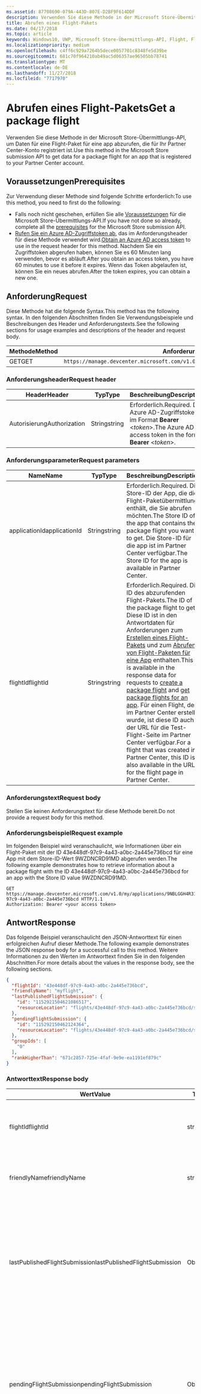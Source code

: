 ```yaml
---
ms.assetid: 87708690-079A-443D-807E-D2BF9F614DDF
description: Verwenden Sie diese Methode in der Microsoft Store-Übermittlungs-API, um Daten für eine Flight-Paket für eine app abzurufen, die für Ihr Partner Center-Konto registriert ist.
title: Abrufen eines Flight-Pakets
ms.date: 04/17/2018
ms.topic: article
keywords: Windows10, UWP, Microsoft Store-Übermittlungs-API, Flight, Flight-Pakete
ms.localizationpriority: medium
ms.openlocfilehash: c4ff6c929a7264b5dece0057701c8348fe5d39be
ms.sourcegitcommit: 681c70f964210ab49ac5d06357ae96505bb78741
ms.translationtype: MT
ms.contentlocale: de-DE
ms.lasthandoff: 11/27/2018
ms.locfileid: "7717970"
---
```

# <a name="get-a-package-flight"></a><span data-ttu-id="28a54-104">Abrufen eines Flight-Pakets</span><span class="sxs-lookup"><span data-stu-id="28a54-104">Get a package flight</span></span>

<span data-ttu-id="28a54-105">Verwenden Sie diese Methode in der Microsoft Store-Übermittlungs-API, um Daten für eine Flight-Paket für eine app abzurufen, die für Ihr Partner Center-Konto registriert ist.</span><span class="sxs-lookup"><span data-stu-id="28a54-105">Use this method in the Microsoft Store submission API to get data for a package flight for an app that is registered to your Partner Center account.</span></span>

## <a name="prerequisites"></a><span data-ttu-id="28a54-106">Voraussetzungen</span><span class="sxs-lookup"><span data-stu-id="28a54-106">Prerequisites</span></span>

<span data-ttu-id="28a54-107">Zur Verwendung dieser Methode sind folgende Schritte erforderlich:</span><span class="sxs-lookup"><span data-stu-id="28a54-107">To use this method, you need to first do the following:</span></span>

* <span data-ttu-id="28a54-108">Falls noch nicht geschehen, erfüllen Sie alle [Voraussetzungen](create-and-manage-submissions-using-windows-store-services.md#prerequisites) für die Microsoft Store-Übermittlungs-API.</span><span class="sxs-lookup"><span data-stu-id="28a54-108">If you have not done so already, complete all the [prerequisites](create-and-manage-submissions-using-windows-store-services.md#prerequisites) for the Microsoft Store submission API.</span></span>
* <span data-ttu-id="28a54-109">[Rufen Sie ein Azure AD-Zugriffstoken ab](create-and-manage-submissions-using-windows-store-services.md#obtain-an-azure-ad-access-token), das im Anforderungsheader für diese Methode verwendet wird.</span><span class="sxs-lookup"><span data-stu-id="28a54-109">[Obtain an Azure AD access token](create-and-manage-submissions-using-windows-store-services.md#obtain-an-azure-ad-access-token) to use in the request header for this method.</span></span> <span data-ttu-id="28a54-110">Nachdem Sie ein Zugriffstoken abgerufen haben, können Sie es 60 Minuten lang verwenden, bevor es abläuft.</span><span class="sxs-lookup"><span data-stu-id="28a54-110">After you obtain an access token, you have 60 minutes to use it before it expires.</span></span> <span data-ttu-id="28a54-111">Wenn das Token abgelaufen ist, können Sie ein neues abrufen.</span><span class="sxs-lookup"><span data-stu-id="28a54-111">After the token expires, you can obtain a new one.</span></span>

## <a name="request"></a><span data-ttu-id="28a54-112">Anforderung</span><span class="sxs-lookup"><span data-stu-id="28a54-112">Request</span></span>

<span data-ttu-id="28a54-113">Diese Methode hat die folgende Syntax.</span><span class="sxs-lookup"><span data-stu-id="28a54-113">This method has the following syntax.</span></span> <span data-ttu-id="28a54-114">In den folgenden Abschnitten finden Sie Verwendungsbeispiele und Beschreibungen des Header und Anforderungstexts.</span><span class="sxs-lookup"><span data-stu-id="28a54-114">See the following sections for usage examples and descriptions of the header and request body.</span></span>

| <span data-ttu-id="28a54-115">Methode</span><span class="sxs-lookup"><span data-stu-id="28a54-115">Method</span></span> | <span data-ttu-id="28a54-116">Anforderungs-URI</span><span class="sxs-lookup"><span data-stu-id="28a54-116">Request URI</span></span>                                                      |
|--------|------------------------------------------------------------------|
| <span data-ttu-id="28a54-117">GET</span><span class="sxs-lookup"><span data-stu-id="28a54-117">GET</span></span>    | ```https://manage.devcenter.microsoft.com/v1.0/my/applications/{applicationId}/flights/{flightId}``` |


### <a name="request-header"></a><span data-ttu-id="28a54-118">Anforderungsheader</span><span class="sxs-lookup"><span data-stu-id="28a54-118">Request header</span></span>

| <span data-ttu-id="28a54-119">Header</span><span class="sxs-lookup"><span data-stu-id="28a54-119">Header</span></span>        | <span data-ttu-id="28a54-120">Typ</span><span class="sxs-lookup"><span data-stu-id="28a54-120">Type</span></span>   | <span data-ttu-id="28a54-121">Beschreibung</span><span class="sxs-lookup"><span data-stu-id="28a54-121">Description</span></span>                                                                 |
|---------------|--------|-----------------------------------------------------------------------------|
| <span data-ttu-id="28a54-122">Autorisierung</span><span class="sxs-lookup"><span data-stu-id="28a54-122">Authorization</span></span> | <span data-ttu-id="28a54-123">String</span><span class="sxs-lookup"><span data-stu-id="28a54-123">string</span></span> | <span data-ttu-id="28a54-124">Erforderlich.</span><span class="sxs-lookup"><span data-stu-id="28a54-124">Required.</span></span> <span data-ttu-id="28a54-125">Das Azure AD-Zugriffstoken im Format **Bearer** &lt;*token*&gt;.</span><span class="sxs-lookup"><span data-stu-id="28a54-125">The Azure AD access token in the form **Bearer** &lt;*token*&gt;.</span></span> |


### <a name="request-parameters"></a><span data-ttu-id="28a54-126">Anforderungsparameter</span><span class="sxs-lookup"><span data-stu-id="28a54-126">Request parameters</span></span>

| <span data-ttu-id="28a54-127">Name</span><span class="sxs-lookup"><span data-stu-id="28a54-127">Name</span></span>        | <span data-ttu-id="28a54-128">Typ</span><span class="sxs-lookup"><span data-stu-id="28a54-128">Type</span></span>   | <span data-ttu-id="28a54-129">Beschreibung</span><span class="sxs-lookup"><span data-stu-id="28a54-129">Description</span></span>                                                                 |
|---------------|--------|-----------------------------------------------------------------------------|
| <span data-ttu-id="28a54-130">applicationId</span><span class="sxs-lookup"><span data-stu-id="28a54-130">applicationId</span></span> | <span data-ttu-id="28a54-131">String</span><span class="sxs-lookup"><span data-stu-id="28a54-131">string</span></span> | <span data-ttu-id="28a54-132">Erforderlich.</span><span class="sxs-lookup"><span data-stu-id="28a54-132">Required.</span></span> <span data-ttu-id="28a54-133">Die Store-ID der App, die die Flight-Paketübermittlung enthält, die Sie abrufen möchten.</span><span class="sxs-lookup"><span data-stu-id="28a54-133">The Store ID of the app that contains the package flight you want to get.</span></span> <span data-ttu-id="28a54-134">Die Store-ID für die app ist im Partner Center verfügbar.</span><span class="sxs-lookup"><span data-stu-id="28a54-134">The Store ID for the app is available in Partner Center.</span></span>  |
| <span data-ttu-id="28a54-135">flightId</span><span class="sxs-lookup"><span data-stu-id="28a54-135">flightId</span></span> | <span data-ttu-id="28a54-136">String</span><span class="sxs-lookup"><span data-stu-id="28a54-136">string</span></span> | <span data-ttu-id="28a54-137">Erforderlich.</span><span class="sxs-lookup"><span data-stu-id="28a54-137">Required.</span></span> <span data-ttu-id="28a54-138">Die ID des abzurufenden Flight-Pakets.</span><span class="sxs-lookup"><span data-stu-id="28a54-138">The ID of the package flight to get.</span></span> <span data-ttu-id="28a54-139">Diese ID ist in den Antwortdaten für Anforderungen zum [Erstellen eines Flight-Pakets](create-a-flight.md) und zum [Abrufen von Flight-Paketen für eine App](get-flights-for-an-app.md) enthalten.</span><span class="sxs-lookup"><span data-stu-id="28a54-139">This ID is available in the response data for requests to [create a package flight](create-a-flight.md) and [get package flights for an app](get-flights-for-an-app.md).</span></span> <span data-ttu-id="28a54-140">Für einen Flight, der im Partner Center erstellt wurde, ist diese ID auch in der URL für die Test-Flight-Seite im Partner Center verfügbar.</span><span class="sxs-lookup"><span data-stu-id="28a54-140">For a flight that was created in Partner Center, this ID is also available in the URL for the flight page in Partner Center.</span></span>  |


### <a name="request-body"></a><span data-ttu-id="28a54-141">Anforderungstext</span><span class="sxs-lookup"><span data-stu-id="28a54-141">Request body</span></span>

<span data-ttu-id="28a54-142">Stellen Sie keinen Anforderungstext für diese Methode bereit.</span><span class="sxs-lookup"><span data-stu-id="28a54-142">Do not provide a request body for this method.</span></span>

### <a name="request-example"></a><span data-ttu-id="28a54-143">Anforderungsbeispiel</span><span class="sxs-lookup"><span data-stu-id="28a54-143">Request example</span></span>

<span data-ttu-id="28a54-144">Im folgenden Beispiel wird veranschaulicht, wie Informationen über ein Flight-Paket mit der ID 43e448df-97c9-4a43-a0bc-2a445e736bcd für eine App mit dem Store-ID-Wert 9WZDNCRD91MD abgerufen werden.</span><span class="sxs-lookup"><span data-stu-id="28a54-144">The following example demonstrates how to retrieve information about a package flight with the ID 43e448df-97c9-4a43-a0bc-2a445e736bcd for an app with the Store ID value 9WZDNCRD91MD.</span></span>

```
GET https://manage.devcenter.microsoft.com/v1.0/my/applications/9NBLGGH4R315/flights/43e448df-97c9-4a43-a0bc-2a445e736bcd HTTP/1.1
Authorization: Bearer <your access token>
```

## <a name="response"></a><span data-ttu-id="28a54-145">Antwort</span><span class="sxs-lookup"><span data-stu-id="28a54-145">Response</span></span>

<span data-ttu-id="28a54-146">Das folgende Beispiel veranschaulicht den JSON-Antworttext für einen erfolgreichen Aufruf dieser Methode.</span><span class="sxs-lookup"><span data-stu-id="28a54-146">The following example demonstrates the JSON response body for a successful call to this method.</span></span> <span data-ttu-id="28a54-147">Weitere Informationen zu den Werten im Antworttext finden Sie in den folgenden Abschnitten.</span><span class="sxs-lookup"><span data-stu-id="28a54-147">For more details about the values in the response body, see the following sections.</span></span>

```json
{
  "flightId": "43e448df-97c9-4a43-a0bc-2a445e736bcd",
  "friendlyName": "myflight",
  "lastPublishedFlightSubmission": {
    "id": "1152921504621086517",
    "resourceLocation": "flights/43e448df-97c9-4a43-a0bc-2a445e736bcd/submissions/1152921504621086517"
  },
  "pendingFlightSubmission": {
    "id": "115292150462124364",
    "resourceLocation": "flights/43e448df-97c9-4a43-a0bc-2a445e736bcd/submissions/1152921504621243647"
  },
  "groupIds": [
    "0"
  ],
  "rankHigherThan": "671c2857-725e-4faf-9e9e-ea1191ef879c"
}
```

### <a name="response-body"></a><span data-ttu-id="28a54-148">Antworttext</span><span class="sxs-lookup"><span data-stu-id="28a54-148">Response body</span></span>

| <span data-ttu-id="28a54-149">Wert</span><span class="sxs-lookup"><span data-stu-id="28a54-149">Value</span></span>      | <span data-ttu-id="28a54-150">Typ</span><span class="sxs-lookup"><span data-stu-id="28a54-150">Type</span></span>   | <span data-ttu-id="28a54-151">Beschreibung</span><span class="sxs-lookup"><span data-stu-id="28a54-151">Description</span></span>                                                                                                                                                                                                                                                                         |
|------------|--------|----------------------------------------------------------------------------------------------------------------------------------------------------------------------------------------------------------------------------------------------------------------------------------------|
| <span data-ttu-id="28a54-152">flightId</span><span class="sxs-lookup"><span data-stu-id="28a54-152">flightId</span></span>            | <span data-ttu-id="28a54-153">string</span><span class="sxs-lookup"><span data-stu-id="28a54-153">string</span></span>  | <span data-ttu-id="28a54-154">Die ID für das Flight-Paket.</span><span class="sxs-lookup"><span data-stu-id="28a54-154">The ID for the package flight.</span></span> <span data-ttu-id="28a54-155">Dieser Wert wird vom Partner Center bereitgestellt.</span><span class="sxs-lookup"><span data-stu-id="28a54-155">This value is supplied by Partner Center.</span></span>  |
| <span data-ttu-id="28a54-156">friendlyName</span><span class="sxs-lookup"><span data-stu-id="28a54-156">friendlyName</span></span>           | <span data-ttu-id="28a54-157">string</span><span class="sxs-lookup"><span data-stu-id="28a54-157">string</span></span>  | <span data-ttu-id="28a54-158">Der Name des Flight-Pakets nach Vorgabe des Entwicklers.</span><span class="sxs-lookup"><span data-stu-id="28a54-158">The name of the package flight, as specified by the developer.</span></span>   |  
| <span data-ttu-id="28a54-159">lastPublishedFlightSubmission</span><span class="sxs-lookup"><span data-stu-id="28a54-159">lastPublishedFlightSubmission</span></span>       | <span data-ttu-id="28a54-160">Objekt</span><span class="sxs-lookup"><span data-stu-id="28a54-160">object</span></span> | <span data-ttu-id="28a54-161">Ein Objekt, das Informationen über die letzte veröffentlichte Übermittlung für das Flight-Paket enthält.</span><span class="sxs-lookup"><span data-stu-id="28a54-161">An object that provides information about the last published submission for the package flight.</span></span> <span data-ttu-id="28a54-162">Weitere Informationen finden Sie unten im Abschnitt [Übermittlungsobjekt](#submission_object).</span><span class="sxs-lookup"><span data-stu-id="28a54-162">For more information, see the [Submission object](#submission_object) section below.</span></span>  |
| <span data-ttu-id="28a54-163">pendingFlightSubmission</span><span class="sxs-lookup"><span data-stu-id="28a54-163">pendingFlightSubmission</span></span>        | <span data-ttu-id="28a54-164">Objekt</span><span class="sxs-lookup"><span data-stu-id="28a54-164">object</span></span>  |  <span data-ttu-id="28a54-165">Ein Objekt, das Informationen über die aktuell ausstehende Übermittlung für das Flight-Paket enthält.</span><span class="sxs-lookup"><span data-stu-id="28a54-165">An object that provides information about the current pending submission for the package flight.</span></span> <span data-ttu-id="28a54-166">Weitere Informationen finden Sie unten im Abschnitt [Übermittlungsobjekt](#submission_object).</span><span class="sxs-lookup"><span data-stu-id="28a54-166">For more information, see the [Submission object](#submission_object) section below.</span></span>  |   
| <span data-ttu-id="28a54-167">groupIds</span><span class="sxs-lookup"><span data-stu-id="28a54-167">groupIds</span></span>           | <span data-ttu-id="28a54-168">array</span><span class="sxs-lookup"><span data-stu-id="28a54-168">array</span></span>  | <span data-ttu-id="28a54-169">Ein Array von Zeichenfolgen, die die IDs der Test-Flight-Gruppen enthalten, die dem Flight-Paket zugeordnet sind.</span><span class="sxs-lookup"><span data-stu-id="28a54-169">An array of strings that contain the IDs of the flight groups that are associated with the package flight.</span></span> <span data-ttu-id="28a54-170">Weitere Informationen zu Test-Flight-Gruppen finden Sie unter [Flight-Pakete](https://msdn.microsoft.com/windows/uwp/publish/package-flights).</span><span class="sxs-lookup"><span data-stu-id="28a54-170">For more information about flight groups, see [Package flights](https://msdn.microsoft.com/windows/uwp/publish/package-flights).</span></span>   |
| <span data-ttu-id="28a54-171">rankHigherThan</span><span class="sxs-lookup"><span data-stu-id="28a54-171">rankHigherThan</span></span>           | <span data-ttu-id="28a54-172">string</span><span class="sxs-lookup"><span data-stu-id="28a54-172">string</span></span>  | <span data-ttu-id="28a54-173">Der Anzeigename des Flight-Pakets, das den unmittelbar niedrigeren Rang als das aktuelle Flight-Paket erhält.</span><span class="sxs-lookup"><span data-stu-id="28a54-173">The friendly name of the package flight that is ranked immediately lower than the current package flight.</span></span> <span data-ttu-id="28a54-174">Weitere Informationen zur Bewertung von Test-Flight-Gruppen finden Sie unter [Flight-Pakete](https://msdn.microsoft.com/windows/uwp/publish/package-flights).</span><span class="sxs-lookup"><span data-stu-id="28a54-174">For more information about ranking flight groups, see [Package flights](https://msdn.microsoft.com/windows/uwp/publish/package-flights).</span></span>  |


<span id="submission_object" />

### <a name="submission-object"></a><span data-ttu-id="28a54-175">Übermittlungsobjekt</span><span class="sxs-lookup"><span data-stu-id="28a54-175">Submission object</span></span>

<span data-ttu-id="28a54-176">Die Werte *LastPublishedFlightSubmission* und *PendingFlightSubmission* im Antworttext enthalten Objekte mit Ressourceninformationen über eine Übermittlung für das Flight-Paket.</span><span class="sxs-lookup"><span data-stu-id="28a54-176">The *lastPublishedFlightSubmission* and *pendingFlightSubmission* values in the response body contain objects that provide resource information about a submission for the package flight.</span></span> <span data-ttu-id="28a54-177">Diese Objekte enthalten folgende Werte.</span><span class="sxs-lookup"><span data-stu-id="28a54-177">These objects have the following values.</span></span>

| <span data-ttu-id="28a54-178">Wert</span><span class="sxs-lookup"><span data-stu-id="28a54-178">Value</span></span>           | <span data-ttu-id="28a54-179">Typ</span><span class="sxs-lookup"><span data-stu-id="28a54-179">Type</span></span>    | <span data-ttu-id="28a54-180">Beschreibung</span><span class="sxs-lookup"><span data-stu-id="28a54-180">Description</span></span>                                                                                                                                                                                                                          |
|-----------------|---------|--------------------------------------------------------------------------------------------------------------------------------------------------------------------------------------------------------------------------------------|
| <span data-ttu-id="28a54-181">id</span><span class="sxs-lookup"><span data-stu-id="28a54-181">id</span></span>            | <span data-ttu-id="28a54-182">string</span><span class="sxs-lookup"><span data-stu-id="28a54-182">string</span></span>  | <span data-ttu-id="28a54-183">Die ID der Übermittlung.</span><span class="sxs-lookup"><span data-stu-id="28a54-183">The ID of the submission.</span></span>    |
| <span data-ttu-id="28a54-184">resourceLocation</span><span class="sxs-lookup"><span data-stu-id="28a54-184">resourceLocation</span></span>   | <span data-ttu-id="28a54-185">string</span><span class="sxs-lookup"><span data-stu-id="28a54-185">string</span></span>  | <span data-ttu-id="28a54-186">Ein relativer Pfad, den Sie an den Basisanforderungs-URI ```https://manage.devcenter.microsoft.com/v1.0/my/``` anfügen können, um die vollständigen Daten für die Übermittlung abzurufen.</span><span class="sxs-lookup"><span data-stu-id="28a54-186">A relative path that you can append to the base ```https://manage.devcenter.microsoft.com/v1.0/my/``` request URI to retrieve the complete data for the submission.</span></span>               |


## <a name="error-codes"></a><span data-ttu-id="28a54-187">Fehlercodes</span><span class="sxs-lookup"><span data-stu-id="28a54-187">Error codes</span></span>

<span data-ttu-id="28a54-188">Wenn die Anforderung nicht erfolgreich abgeschlossen werden kann, enthält die Antwort einen der folgenden HTTP-Fehlercodes.</span><span class="sxs-lookup"><span data-stu-id="28a54-188">If the request cannot be successfully completed, the response will contain one of the following HTTP error codes.</span></span>

| <span data-ttu-id="28a54-189">Fehlercode</span><span class="sxs-lookup"><span data-stu-id="28a54-189">Error code</span></span> |  <span data-ttu-id="28a54-190">Beschreibung</span><span class="sxs-lookup"><span data-stu-id="28a54-190">Description</span></span>     |
|--------|---------------------  |
| <span data-ttu-id="28a54-191">400</span><span class="sxs-lookup"><span data-stu-id="28a54-191">400</span></span>  | <span data-ttu-id="28a54-192">Die Anforderung ist ungültig.</span><span class="sxs-lookup"><span data-stu-id="28a54-192">The request is invalid.</span></span> |
| <span data-ttu-id="28a54-193">404</span><span class="sxs-lookup"><span data-stu-id="28a54-193">404</span></span>  | <span data-ttu-id="28a54-194">Das angegebene Flight-Paket konnte nicht gefunden werden.</span><span class="sxs-lookup"><span data-stu-id="28a54-194">The specified package flight could not be found.</span></span>   |   
| <span data-ttu-id="28a54-195">409</span><span class="sxs-lookup"><span data-stu-id="28a54-195">409</span></span>  | <span data-ttu-id="28a54-196">Die app verwendet ein Partner Center-Feature, das [derzeit nicht von der Microsoft Store-Übermittlungs-API unterstützt](create-and-manage-submissions-using-windows-store-services.md#not_supported)wird.</span><span class="sxs-lookup"><span data-stu-id="28a54-196">The app uses a Partner Center feature that is [currently not supported by the Microsoft Store submission API](create-and-manage-submissions-using-windows-store-services.md#not_supported).</span></span> |                                                                                                 


## <a name="related-topics"></a><span data-ttu-id="28a54-197">Verwandte Themen</span><span class="sxs-lookup"><span data-stu-id="28a54-197">Related topics</span></span>

* [<span data-ttu-id="28a54-198">Erstellen und Verwalten von Übermittlungen mit Microsoft Store-Diensten</span><span class="sxs-lookup"><span data-stu-id="28a54-198">Create and manage submissions using Microsoft Store services</span></span>](create-and-manage-submissions-using-windows-store-services.md)
* [<span data-ttu-id="28a54-199">Erstellen eines Flight-Pakets</span><span class="sxs-lookup"><span data-stu-id="28a54-199">Create a package flight</span></span>](create-a-flight.md)
* [<span data-ttu-id="28a54-200">Löschen eines Flight-Pakets</span><span class="sxs-lookup"><span data-stu-id="28a54-200">Delete a package flight</span></span>](delete-a-flight.md)
